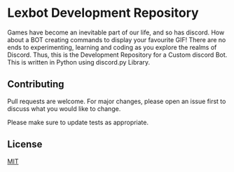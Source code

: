 # Lexbot Development Repository
Games have become an inevitable part of our life, and so has discord. How about a BOT  creating commands to display your favourite GIF! There are no ends to experimenting, learning and coding as you explore the realms of Discord. Thus, this is the Development Repository for a Custom discord Bot. 
This is written in Python using discord.py Library.

## Contributing
Pull requests are welcome. For major changes, please open an issue first to discuss what you would like to change.

Please make sure to update tests as appropriate.

## License
[MIT](https://github.com/themayankjha/Discord_Bot/blob/master/LICENSE)
